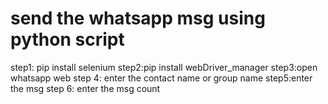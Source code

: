 # send the whatsapp msg using python script

step1: pip install selenium
step2:pip install webDriver_manager
step3:open whatsapp web
step 4: enter the contact name or group name
step5:enter the msg
step 6: enter the msg count
